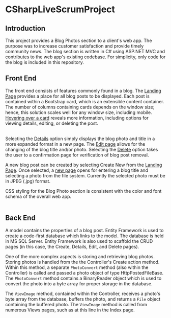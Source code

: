 # CSharpLiveScrumProject

<h2>Introduction</h2>
This project provides a Blog Photos section to a client's web app.  The purpose was to increase customer satisfaction and provide timely community news.  The blog section is written in C# using ASP.NET MVC and contributes to the web app's existing codebase.  For simplicity, only code for the blog is included in this repository.

<h2>Front End</h2>
The front end consists of features commonly found in a blog.  The <a href="https://github.com/CrewsControlSolutions/CSharpLiveScrumProject/blob/main/Screenshots/HomePage.PNG">Landing Page</a> provides a place for all blog posts to be displayed.  Each post is contained within a Bootstrap card, which is an extensible content container.  The number of columns containing cards depends on the window size; hence, this solution scales well for any window size, including mobile.  <a href="https://github.com/CrewsControlSolutions/CSharpLiveScrumProject/blob/main/Screenshots/HomePageCardOnHoverOver.PNG">Hovering over a card</a> reveals more information, including options for viewing details, editing, or deleting the post. <br><br>

Selecting the <a href="https://github.com/CrewsControlSolutions/CSharpLiveScrumProject/blob/main/Screenshots/BlogPhotoDetailsPage.PNG">Details</a> option simply displays the blog photo and title in a more expanded format in a new page. The <a href="https://github.com/CrewsControlSolutions/CSharpLiveScrumProject/blob/main/Screenshots/EditBlogPhotoPage.PNG">Edit page</a> allows for the changing of the blog title and/or photo.  Selecting the <a href="https://github.com/CrewsControlSolutions/CSharpLiveScrumProject/blob/main/Screenshots/DeleteBlogPhotoPage.PNG">Delete</a> option takes the user to a confirmation page for verification of blog post removal. <br>

A new blog post can be created by selecting Create New from the <a href="https://github.com/CrewsControlSolutions/CSharpLiveScrumProject/blob/main/Screenshots/HomePage.PNG">Landing Page</a>.  Once selected, a <a href="https://github.com/CrewsControlSolutions/CSharpLiveScrumProject/blob/main/Screenshots/CreateBlogPhoto.PNG">new page</a> opens for entering a blog title and selecting a photo from the file system.  Currently the selected photo must be in JPEG (.jpg) format.

CSS styling for the Blog Photo section is consistent with the color and font schema of the overall web app.<br><br>

<h2>Back End</h2>
A model contains the properties of a blog post.  Entity Framework is used to create a code-first database which links to the model.  The database is held in MS SQL Server.  Entity Framework is also used to scaffold the CRUD pages (in this case, the Create, Details, Edit, and Delete pages).

One of the more complex aspects is storing and retrieving blog photos. Storing photos is handled from the the Controller's Create action method.  Within this method, a separate ```PhotoConvert``` method (also within the Controller) is called and passed a photo object of type HttpPostedFileBase.  The ```PhotoConvert``` method contains a BinaryReader object which is used to convert the photo into a byte array for proper storage in the database.  

The ```ViewImage``` method, contained within the Controller, receives a photo's byte array from the database, buffers the photo, and returns a ```File``` object containing the buffered photo. The ```ViewImage``` method is called from numerous Views pages, such as at this line in the Index page.

